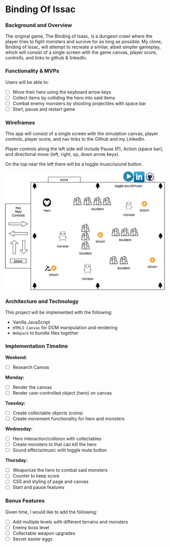 # Binding Of Issac

### Background and Overview

The original game, The Binding of Isaac, is a dungeon crawl where the player tries to fight monsters and survive for as long as possible. My clone, Binding of Issac, will attempt to recreate a similar, albeit simpler gameplay, which will consist of a single screen with the game canvas, player score, controlls, and links to github & linkedIn.

### Functionality & MVPs

Users will be able to:
- [ ] Move their hero using the keyboard arrow keys
- [ ] Collect items by colliding the hero into said items
- [ ] Combat enemy monsters by shooting projectiles with space bar
- [ ] Start, pause and restart game

### Wireframes

This app will consist of a single screen with the simulation canvas, player controls, player score, and nav links to the Github and my LinkedIn.  

Player controls along the left side will include Pause (P), Action (space bar), and directional move (left, right, up, down arrow keys).

On the top near the left there will be a toggle music/sound button.

![wireframes](https://github.com/niall-m/binding_of_issac/blob/master/images/binding_of_issac_wireframe.png)

### Architecture and Technology

This project will be implemented with the following:

* Vanilla JavaScript
* `HTML5 Canvas` for DOM manipulation and rendering
* `Webpack` to bundle files together

### Implementation Timeline

**Weekend:**
- [ ] Research Canvas

**Monday:**
- [ ] Render the canvas
- [ ] Render user-controlled object (hero) on canvas

**Tuesday:**
- [ ] Create collectable objects (coins)
- [ ] Create movement functionality for hero and monsters

**Wednesday:**
- [ ] Hero interaction/collision with collectables
- [ ] Create monsters to that can kill the hero
- [ ] Sound effects/music with toggle mute button

**Thursday:**
- [ ] Weaponize the hero to combat said monsters
- [ ] Counter to keep score
- [ ] CSS and styling of page and canvas
- [ ] Start and pause features

### Bonus Features

Given time, I would like to add the following:
- [ ] Add multiple levels with different terrains and monsters
- [ ] Enemy boss level
- [ ] Collectable weapon upgrades
- [ ] Secret easter eggs
